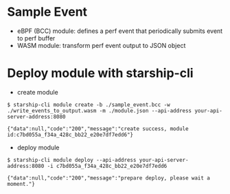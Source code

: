 # Sample Event

* eBPF (BCC) module: defines a perf event that periodically submits event to perf buffer
* WASM module: transform perf event output to JSON object

# Deploy module with starship-cli

- create module

```shell
$ starship-cli module create -b ./sample_event.bcc -w ./write_events_to_output.wasm -m ./module.json --api-address your-api-server-address:8080

{"data":null,"code":"200","message":"create success, module id:c7bd055a_f34a_428c_bb22_e20e7df7edd6"}
```

- deploy module

```shell
$ starship-cli module deploy --api-address your-api-server-address:8080 -i c7bd055a_f34a_428c_bb22_e20e7df7edd6

{"data":null,"code":"200","message":"prepare deploy, please wait a moment."}
```
